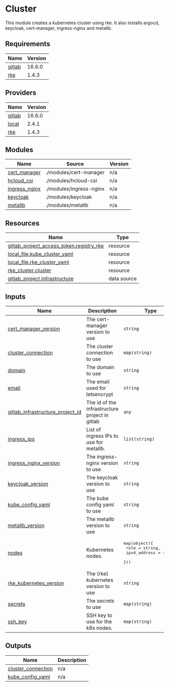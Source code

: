 # Cluster

This module creates a kubernetes cluster using rke.
It also installs argocd, keycloak, cert-manager, ingress-nginx and metallb.

## Requirements

| Name | Version |
|------|---------|
| <a name="requirement_gitlab"></a> [gitlab](#requirement\_gitlab) | 16.6.0 |
| <a name="requirement_rke"></a> [rke](#requirement\_rke) | 1.4.3 |

## Providers

| Name | Version |
|------|---------|
| <a name="provider_gitlab"></a> [gitlab](#provider\_gitlab) | 16.6.0 |
| <a name="provider_local"></a> [local](#provider\_local) | 2.4.1 |
| <a name="provider_rke"></a> [rke](#provider\_rke) | 1.4.3 |

## Modules

| Name | Source | Version |
|------|--------|---------|
| <a name="module_cert_manager"></a> [cert\_manager](#module\_cert\_manager) | ./modules/cert-manager | n/a |
| <a name="module_hcloud_csi"></a> [hcloud\_csi](#module\_hcloud\_csi) | ./modules/hcloud-csi | n/a |
| <a name="module_ingress_nginx"></a> [ingress\_nginx](#module\_ingress\_nginx) | ./modules/ingress-nginx | n/a |
| <a name="module_keycloak"></a> [keycloak](#module\_keycloak) | ./modules/keycloak | n/a |
| <a name="module_metallb"></a> [metallb](#module\_metallb) | ./modules/metallb | n/a |

## Resources

| Name | Type |
|------|------|
| [gitlab_project_access_token.registry_rke](https://registry.terraform.io/providers/gitlabhq/gitlab/16.6.0/docs/resources/project_access_token) | resource |
| [local_file.kube_cluster_yaml](https://registry.terraform.io/providers/hashicorp/local/latest/docs/resources/file) | resource |
| [local_file.rke_cluster_yaml](https://registry.terraform.io/providers/hashicorp/local/latest/docs/resources/file) | resource |
| [rke_cluster.cluster](https://registry.terraform.io/providers/rancher/rke/1.4.3/docs/resources/cluster) | resource |
| [gitlab_project.infrastructure](https://registry.terraform.io/providers/gitlabhq/gitlab/16.6.0/docs/data-sources/project) | data source |

## Inputs

| Name | Description | Type | Default | Required |
|------|-------------|------|---------|:--------:|
| <a name="input_cert_manager_version"></a> [cert\_manager\_version](#input\_cert\_manager\_version) | The cert-manager version to use | `string` | n/a | yes |
| <a name="input_cluster_connection"></a> [cluster\_connection](#input\_cluster\_connection) | The cluster connection to use | `map(string)` | `{}` | no |
| <a name="input_domain"></a> [domain](#input\_domain) | The domain to use | `string` | n/a | yes |
| <a name="input_email"></a> [email](#input\_email) | The email used for letsencrypt | `string` | n/a | yes |
| <a name="input_gitlab_infrastructure_project_id"></a> [gitlab\_infrastructure\_project\_id](#input\_gitlab\_infrastructure\_project\_id) | The id of the infrastructure project in gitlab | `any` | n/a | yes |
| <a name="input_ingress_ips"></a> [ingress\_ips](#input\_ingress\_ips) | List of ingress IPs to use for metallb. | `list(string)` | `[]` | no |
| <a name="input_ingress_nginx_version"></a> [ingress\_nginx\_version](#input\_ingress\_nginx\_version) | The ingress-nginx version to use | `string` | n/a | yes |
| <a name="input_keycloak_version"></a> [keycloak\_version](#input\_keycloak\_version) | The keycloak version to use | `string` | n/a | yes |
| <a name="input_kube_config_yaml"></a> [kube\_config\_yaml](#input\_kube\_config\_yaml) | The kube config yaml to use | `string` | `""` | no |
| <a name="input_metallb_version"></a> [metallb\_version](#input\_metallb\_version) | The metallb version to use | `string` | n/a | yes |
| <a name="input_nodes"></a> [nodes](#input\_nodes) | Kubernetes nodes. | <pre>map(object({<br>    role         = string,<br>    ipv4_address = string<br>  }))</pre> | n/a | yes |
| <a name="input_rke_kubernetes_version"></a> [rke\_kubernetes\_version](#input\_rke\_kubernetes\_version) | The (rke) kubernetes version to use | `string` | n/a | yes |
| <a name="input_secrets"></a> [secrets](#input\_secrets) | The secrets to use | `map(string)` | `{}` | no |
| <a name="input_ssh_key"></a> [ssh\_key](#input\_ssh\_key) | SSH key to use for the k8s nodes. | `map(string)` | `{}` | no |

## Outputs

| Name | Description |
|------|-------------|
| <a name="output_cluster_connection"></a> [cluster\_connection](#output\_cluster\_connection) | n/a |
| <a name="output_kube_config_yaml"></a> [kube\_config\_yaml](#output\_kube\_config\_yaml) | n/a |

